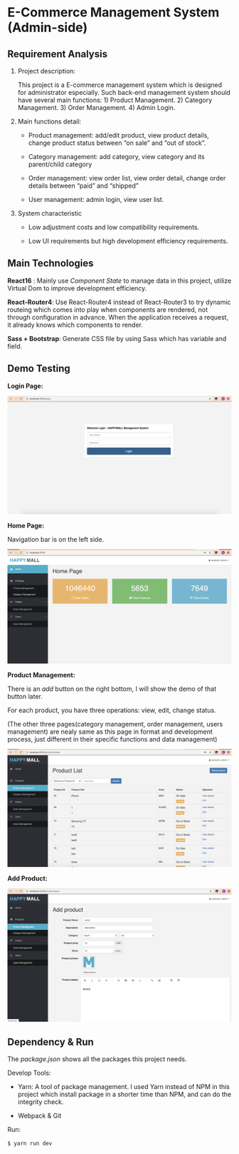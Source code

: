 # E-Commerce Management System (Admin-side)

## Requirement Analysis

1. Project description:

   This project is a E-commerce management system which is designed for administrator especially. Such back-end management system should have several main functions: 1) Product Management. 2) Category Management. 3) Order Management. 4) Admin Login.

2. Main functions detail:

   * Product management: add/edit product, view product details, change product status between “on sale” and “out of stock”.

   * Category management: add category, view category and its parent/child category

   * Order management: view order list, view order detail, change order details between “paid” and “shipped”

   * User management: admin login, view user list.

3. System characteristic

   * Low adjustment costs and low compatibility requirements.

   * Low UI requirements but high development efficiency requirements.



## Main Technologies 

**React16** : Mainly use *Component State* to manage data in this project, utilize Virtual Dom to improve development efficiency. 

**React-Router4**: Use React-Router4 instead of React-Router3 to try dynamic routeing which comes into play when components are rendered, not through configuration in advance. When the application receives a request, it already knows which components to render. 

**Sass + Bootstrap**: Generate CSS file by using Sass which has variable and field.



## Demo Testing

**Login Page:**

![login-page](readImg/login-page.png)

**Home Page:**

Navigation bar is on the left side.

![home-page](readImg/home-page.png)



**Product Management:**

There is an *add* button on the right bottom, I will show the demo of that button later.

For each product, you have three operations: view, edit, change status.

(The other three pages(category management, order management, users management) are nealy same as this page in format and development process, just different in their specific functions and data management)

![product-list](readImg/product-list.png)

**Add Product:**

![add-product](readImg/add-product.png)



## Dependency & Run

The *package.json* shows all the packages this project needs.

Develop Tools:

* Yarn: A tool of package management. I used Yarn instead of NPM in this project which install package in a shorter time than NPM, and can do the integrity check.

* Webpack & Git

Run:

```
$ yarn run dev
```













